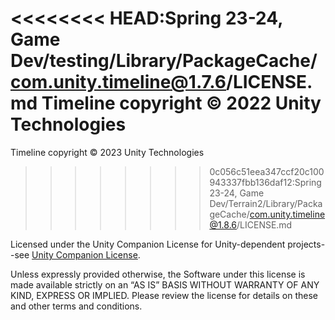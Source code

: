 <<<<<<<< HEAD:Spring 23-24, Game Dev/testing/Library/PackageCache/com.unity.timeline@1.7.6/LICENSE.md
Timeline copyright © 2022 Unity Technologies
========
Timeline copyright © 2023 Unity Technologies
>>>>>>>> 0c056c51eea347ccf20c100943337fbb136daf12:Spring 23-24, Game Dev/Terrain2/Library/PackageCache/com.unity.timeline@1.8.6/LICENSE.md

Licensed under the Unity Companion License for Unity-dependent projects--see [Unity Companion License](http://www.unity3d.com/legal/licenses/Unity_Companion_License).

Unless expressly provided otherwise, the Software under this license is made available strictly on an “AS IS” BASIS WITHOUT WARRANTY OF ANY KIND, EXPRESS OR IMPLIED. Please review the license for details on these and other terms and conditions.
